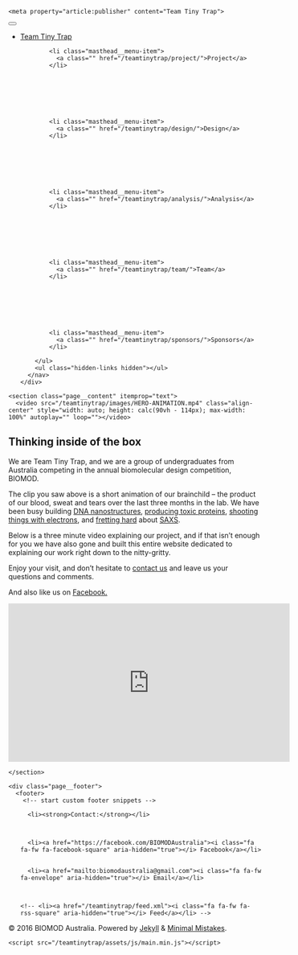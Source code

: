 <!doctype html>
<html lang="en" class="no-js">
  <head>
    

<meta charset="utf-8">



<!-- begin SEO -->









<title>Team Tiny Trap</title>







<meta property="og:locale" content="en">
<meta property="og:site_name" content="Team Tiny Trap">
<meta property="og:title" content="Team Tiny Trap">


  <link rel="canonical" href="/teamtinytrap/">
  <meta property="og:url" content="/teamtinytrap/">







  
    <meta property="article:publisher" content="Team Tiny Trap">
  

  












  <script type="application/ld+json">
    {
      "@context" : "http://schema.org",
      "@type" : "Person",
      "name" : "BIOMOD Australia",
      "url" : "/teamtinytrap",
      "sameAs" : null
    }
  </script>






<!-- end SEO -->


<link href="/teamtinytrap/feed.xml" type="application/atom+xml" rel="alternate" title="Team Tiny Trap Feed">

<!-- http://t.co/dKP3o1e -->
<meta name="HandheldFriendly" content="True">
<meta name="MobileOptimized" content="320">
<meta name="viewport" content="width=device-width, initial-scale=1.0">

<script>
  document.documentElement.className = document.documentElement.className.replace(/\bno-js\b/g, '') + ' js ';
</script>

<!-- For all browsers -->
<link rel="stylesheet" href="/teamtinytrap/assets/css/main.css">

<meta http-equiv="cleartype" content="on">
    <!-- start custom head snippets -->

<!-- Load KaTeX -->
<link rel="stylesheet" href="//cdnjs.cloudflare.com/ajax/libs/KaTeX/0.1.1/katex.min.css">
<script src="//cdnjs.cloudflare.com/ajax/libs/KaTeX/0.1.1/katex.min.js"></script>

<!-- Load hover.css -->
<link rel="stylesheet" href="/teamtinytrap/assets/css/hover-min.css">

<!-- insert favicons. use http://realfavicongenerator.net/ -->

<!-- end custom head snippets
  </head>

  <body>
    <a name="top"></a>

    <!--[if lt IE 9]>
<div class="notice--danger align-center" style="margin: 0;">You are using an <strong>outdated</strong> browser. Please <a href="http://browsehappy.com/">upgrade your browser</a> to improve your experience.</div>
<![endif]-->
    

<div class="masthead">
  <div class="masthead__inner-wrap">
    <div class="masthead__menu">
      <nav id="site-nav" class="greedy-nav">
        <button><div class="navicon"></div></button>
        <ul class="visible-links">
          <li class="masthead__menu-item masthead__menu-item--lg"><a href="/teamtinytrap/">Team Tiny Trap</a></li>
          
            

            

            

            <li class="masthead__menu-item">
              <a class="" href="/teamtinytrap/project/">Project</a>
            </li>
          
            

            

            

            <li class="masthead__menu-item">
              <a class="" href="/teamtinytrap/design/">Design</a>
            </li>
          
            

            

            

            <li class="masthead__menu-item">
              <a class="" href="/teamtinytrap/analysis/">Analysis</a>
            </li>
          
            

            

            

            <li class="masthead__menu-item">
              <a class="" href="/teamtinytrap/team/">Team</a>
            </li>
          
            

            

            

            <li class="masthead__menu-item">
              <a class="" href="/teamtinytrap/sponsors/">Sponsors</a>
            </li>
          
        </ul>
        <ul class="hidden-links hidden"></ul>
      </nav>
    </div>
  </div>
</div>

    



<div id="main" role="main">
  <article class="splash" itemscope itemtype="http://schema.org/CreativeWork">
    
    
    
    

    <section class="page__content" itemprop="text">
      <video src="/teamtinytrap/images/HERO-ANIMATION.mp4" class="align-center" style="width: auto; height: calc(90vh - 114px); max-width: 100%" autoplay="" loop=""></video>

<p class="text-center"><a href="/teamtinytrap/#thinking-inside-of-the-box"><i class="fa fa-chevron-down fa-3x"></i></a></p>

<h2 id="thinking-inside-of-the-box">Thinking inside of the box</h2>

<p>We are Team Tiny Trap, and we are a group of undergraduates from Australia competing in the annual biomolecular design competition, BIOMOD.</p>

<p>The clip you saw above is a short animation of our brainchild – the product of our blood, sweat and tears over the last three months in the lab. 
We have been busy building <a href="/teamtinytrap/design/dna">DNA nanostructures</a>, <a href="/teamtinytrap/design/protein">producing toxic proteins</a>, <a href="/teamtinytrap/analysis/tem">shooting things with electrons</a>, and <a href="/teamtinytrap/analysis/fret">fretting hard</a> about <a href="/teamtinytrap/analysis/saxs">SAXS</a>.</p>

<p>Below is a three minute video explaining our project, and if that isn’t enough for you we have also gone and built this entire website dedicated to explaining our work right down to the nitty-gritty.</p>

<p>Enjoy your visit, and don’t hesitate to <a href="mailto:biomodaustralia@gmail.com">contact us</a> and leave us your questions and comments.</p>

<p>And also like us on <a href="https://facebook.com/BIOMODAustralia">Facebook.</a></p>

<div class="video align-center">

  <div class="embed-responsive embed-responsive-16by9">
    <iframe class="embed-responsive-item" width="560" height="315" src="https://www.youtube.com/embed/PgD9wzkc-fI?fs=0" frameborder="0" allowfullscreen="false"></iframe>
  </div>

</div>

    </section>
  </article>
</div>

    <div class="page__footer">
      <footer>
        <!-- start custom footer snippets -->

<!-- end custom footer snippets -->
        

<div class="page__footer-follow">
  <ul class="social-icons">
    
      <li><strong>Contact:</strong></li>
    
    
    
      <li><a href="https://facebook.com/BIOMODAustralia"><i class="fa fa-fw fa-facebook-square" aria-hidden="true"></i> Facebook</a></li>
    
    
      <li><a href="mailto:biomodaustralia@gmail.com"><i class="fa fa-fw fa-envelope" aria-hidden="true"></i> Email</a></li>
    
    
    
    <!-- <li><a href="/teamtinytrap/feed.xml"><i class="fa fa-fw fa-rss-square" aria-hidden="true"></i> Feed</a></li> -->
  </ul>
</div>

<div class="page__footer-copyright">&copy; 2016 BIOMOD Australia. Powered by <a href="http://jekyllrb.com" rel="nofollow">Jekyll</a> &amp; <a href="https://mademistakes.com/work/minimal-mistakes-jekyll-theme/" rel="nofollow">Minimal Mistakes</a>.</div>
      </footer>
    </div>

    <script src="/teamtinytrap/assets/js/main.min.js"></script>





  </body>
</html>

